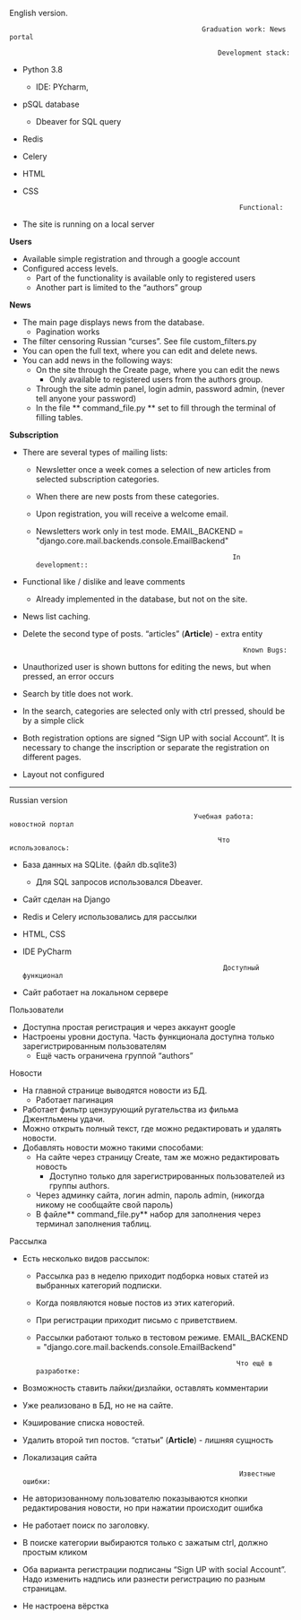 English version.

                                                    Graduation work: News portal

                                                        Development stack:
- Python 3.8
  - IDE: PYcharm,
- pSQL database
  - Dbeaver for SQL query
- Redis
- Celery
- HTML
- CSS


                                                            Functional:
- The site is running on a local server

**Users**
- Available simple registration and through a google account
- Configured access levels. 
  - Part of the functionality is available only to registered users
  - Another part is limited to the “authors” group

**News**
- The main page displays news from the database.
     - Pagination works
- The filter censoring Russian “curses”. 
See file custom_filters.py
- You can open the full text, where you can edit and delete news.
- You can add news in the following ways:
   - On the site through the Create page, where you can edit the news
     	- Only available to registered users from the authors group.
   - Through the site admin panel, login admin, password admin, (never tell anyone your password)
   - In the file ** command_file.py ** set to fill through the terminal of filling tables.

**Subscription**
- There are several types of mailing lists:
     - Newsletter once a week comes a selection of new articles from selected subscription categories.
     - When there are new posts from these categories.
     - Upon registration, you will receive a welcome email.
     - Newsletters work only in test mode. EMAIL_BACKEND = "django.core.mail.backends.console.EmailBackend"


                                                            In development::
- Functional like / dislike and  leave comments
  - Already implemented in the database, but not on the site.
- News list caching.
- Delete the second type of posts. “articles” (**Article**) - extra entity


                                                             Known Bugs:
- Unauthorized user is shown buttons for editing the news, but when pressed, an error occurs
- Search by title does not work.
- In the search, categories are selected only with ctrl pressed, should be by a simple click
- Both registration options are signed “Sign UP with social Account”. It is necessary to change the inscription or separate the registration on different pages.
- Layout not configured



<hr>            
Russian version

                                                  
                                                  Учебная работа: новостной портал

                                                        Что использовалось:
- База данных на SQLite. (файл db.sqlite3)
  - Для SQL запросов использовался Dbeaver.
- Сайт сделан на Django
- Redis и Celery использовались для рассылки 
- HTML, CSS
- IDE PyCharm

                                                        Доступный функционал
- Сайт работает на локальном сервере

Пользователи 
 - Доступна простая регистрация и через аккаунт google
 - Настроены уровни доступа. Часть функционала доступна только зарегистрированным пользователям
    - Ещё часть ограничена группой “authors”
  
Новости
- На главной странице выводятся новости из БД. 
    - Работает пагинация
- Работает фильтр цензурующий ругательства из фильма Джентльмены удачи.
- Можно открыть полный текст, где можно редактировать и удалять новости.
- Добавлять новости можно такими способами:
  - На сайте через страницу Create, там же можно редактировать новость
    - Доступно только для зарегистрированных пользователей из группы authors.
  - Через админку сайта, логин admin, пароль admin, (никогда никому не сообщайте свой пароль)
  - В файле** command_file.py** набор для заполнения через терминал заполнения таблиц.

Рассылка
- Есть несколько видов рассылок:
    - Рассылка раз в неделю приходит подборка новых статей из выбранных категорий подписки.
    - Когда появляются новые постов из этих категорий.
    - При регистрации приходит письмо с приветствием.
    - Рассылки работают только в тестовом режиме. EMAIL_BACKEND = "django.core.mail.backends.console.EmailBackend"


                                                            Что ещё в разработке:
- Возможность ставить лайки/дизлайки, оставлять комментарии
- Уже реализовано в БД, но не на сайте.
- Кэширование списка новостей.
- Удалить второй тип постов. “статьи” (**Article**) - лишняя сущность
- Локализация сайта

                                                            Известные ошибки:
- Не авторизованному пользователю показываются кнопки редактирования новости, но при нажатии происходит ошибка
- Не работает поиск по заголовку.
- В поиске категории выбираются только с зажатым ctrl, должно простым кликом
- Оба варианта регистрации подписаны “Sign UP with social Account”. Надо изменить надпись или разнести регистрацию по разным страницам.
- Не настроена вёрстка
